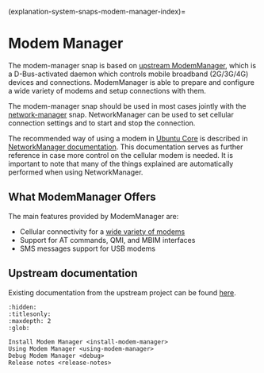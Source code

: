 (explanation-system-snaps-modem-manager-index)=
# Modem Manager

The modem-manager snap is based on [upstream ModemManager](https://www.freedesktop.org/wiki/Software/ModemManager/), which is a D-Bus-activated daemon which controls mobile broadband (2G/3G/4G) devices and connections. ModemManager is able to prepare and configure a wide variety of modems and setup connections with them.

The modem-manager snap should be used in most cases jointly with the [network-manager](/explanation/system-snaps/network-manager/index) snap. NetworkManager can be used to set cellular connection settings and to start and stop the connection.

The recommended way of using a modem in [Ubuntu Core](/index) is described in [NetworkManager documentation](../network-manager/index). This documentation serves as further reference in case more control on the cellular modem is needed. It is important to note that many of the things explained are automatically performed when using NetworkManager.

## What ModemManager Offers

The main features provided by ModemManager are:

* Cellular connectivity for a [wide variety of modems](https://www.freedesktop.org/wiki/Software/ModemManager/SupportedDevices/)
* Support for AT commands, QMI, and MBIM interfaces
* SMS messages support for USB modems

## Upstream documentation

Existing documentation from the upstream project can be found [here](https://www.freedesktop.org/wiki/Software/ModemManager/).

```{toctree}
:hidden:
:titlesonly:
:maxdepth: 2
:glob:

Install Modem Manager <install-modem-manager>
Using Modem Manager <using-modem-manager>
Debug Modem Manager <debug>
Release notes <release-notes>
